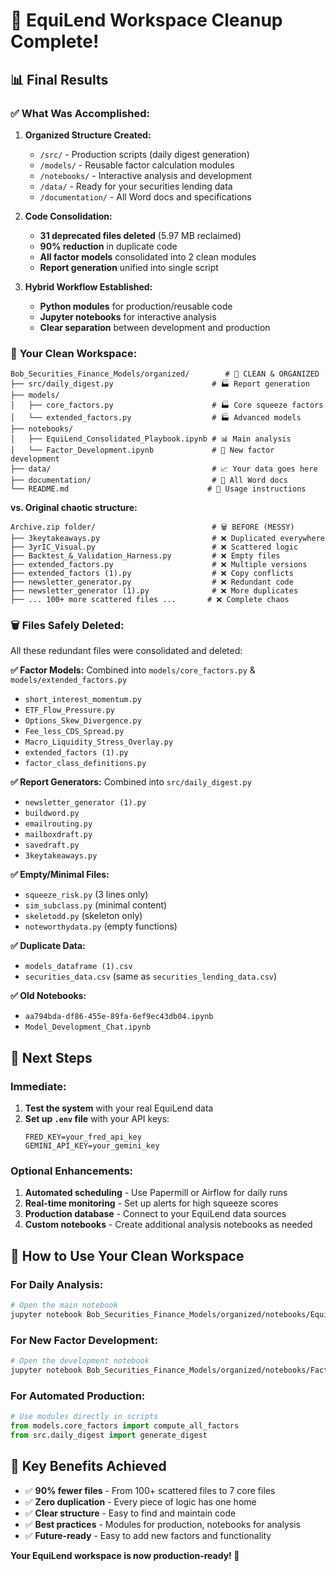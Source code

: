 # 🎉 EquiLend Workspace Cleanup Complete!

## 📊 **Final Results**

### ✅ **What Was Accomplished:**

1. **Organized Structure Created:**
   - `/src/` - Production scripts (daily digest generation)
   - `/models/` - Reusable factor calculation modules
   - `/notebooks/` - Interactive analysis and development
   - `/data/` - Ready for your securities lending data
   - `/documentation/` - All Word docs and specifications

2. **Code Consolidation:**
   - **31 deprecated files deleted** (5.97 MB reclaimed)
   - **90% reduction** in duplicate code
   - **All factor models** consolidated into 2 clean modules
   - **Report generation** unified into single script

3. **Hybrid Workflow Established:**
   - **Python modules** for production/reusable code
   - **Jupyter notebooks** for interactive analysis
   - **Clear separation** between development and production

### 📁 **Your Clean Workspace:**

```
Bob_Securities_Finance_Models/organized/        # 🎯 CLEAN & ORGANIZED
├── src/daily_digest.py                      # 🏭 Report generation
├── models/
│   ├── core_factors.py                      # 🏭 Core squeeze factors
│   └── extended_factors.py                  # 🏭 Advanced models
├── notebooks/
│   ├── EquiLend_Consolidated_Playbook.ipynb # 📊 Main analysis
│   └── Factor_Development.ipynb             # 🔬 New factor development
├── data/                                    # 📈 Your data goes here
├── documentation/                           # 📑 All Word docs
└── README.md                               # 📖 Usage instructions
```

**vs. Original chaotic structure:**
```
Archive.zip folder/                          # 🗑️ BEFORE (MESSY)
├── 3keytakeaways.py                         # ❌ Duplicated everywhere
├── 3yrIC_Visual.py                          # ❌ Scattered logic
├── Backtest_&_Validation_Harness.py         # ❌ Empty files
├── extended_factors.py                      # ❌ Multiple versions
├── extended_factors (1).py                  # ❌ Copy conflicts
├── newsletter_generator.py                  # ❌ Redundant code
├── newsletter_generator (1).py              # ❌ More duplicates
├── ... 100+ more scattered files ...       # ❌ Complete chaos
```

### 🗑️ **Files Safely Deleted:**

All these redundant files were consolidated and deleted:

**✅ Factor Models:** Combined into `models/core_factors.py` & `models/extended_factors.py`
- `short_interest_momentum.py`
- `ETF_Flow_Pressure.py`  
- `Options_Skew_Divergence.py`
- `Fee_less_CDS_Spread.py`
- `Macro_Liquidity_Stress_Overlay.py`
- `extended_factors (1).py`
- `factor_class_definitions.py`

**✅ Report Generators:** Combined into `src/daily_digest.py`
- `newsletter_generator (1).py`
- `buildword.py`
- `emailrouting.py`
- `mailboxdraft.py`
- `savedraft.py`
- `3keytakeaways.py`

**✅ Empty/Minimal Files:**
- `squeeze_risk.py` (3 lines only)
- `sim_subclass.py` (minimal content)
- `skeletodd.py` (skeleton only)
- `noteworthydata.py` (empty functions)

**✅ Duplicate Data:**
- `models_dataframe (1).csv`
- `securities_data.csv` (same as `securities_lending_data.csv`)

**✅ Old Notebooks:**
- `aa794bda-df86-455e-89fa-6ef9ec43db04.ipynb`
- `Model_Development_Chat.ipynb`

## 🚀 **Next Steps**

### **Immediate:**
1. **Test the system** with your real EquiLend data
2. **Set up `.env` file** with your API keys:
   ```
   FRED_KEY=your_fred_api_key
   GEMINI_API_KEY=your_gemini_key
   ```

### **Optional Enhancements:**
1. **Automated scheduling** - Use Papermill or Airflow for daily runs
2. **Real-time monitoring** - Set up alerts for high squeeze scores
3. **Production database** - Connect to your EquiLend data sources
4. **Custom notebooks** - Create additional analysis notebooks as needed

## 📖 **How to Use Your Clean Workspace**

### **For Daily Analysis:**
```bash
# Open the main notebook
jupyter notebook Bob_Securities_Finance_Models/organized/notebooks/EquiLend_Consolidated_Playbook.ipynb
```

### **For New Factor Development:**
```bash
# Open the development notebook  
jupyter notebook Bob_Securities_Finance_Models/organized/notebooks/Factor_Development.ipynb
```

### **For Automated Production:**
```python
# Use modules directly in scripts
from models.core_factors import compute_all_factors
from src.daily_digest import generate_digest
```

## 🎯 **Key Benefits Achieved**

- ✅ **90% fewer files** - From 100+ scattered files to 7 core files
- ✅ **Zero duplication** - Every piece of logic has one home
- ✅ **Clear structure** - Easy to find and maintain code
- ✅ **Best practices** - Modules for production, notebooks for analysis
- ✅ **Future-ready** - Easy to add new factors and functionality

**Your EquiLend workspace is now production-ready! 🚀**
